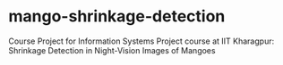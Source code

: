 # mango-shrinkage-detection
Course Project for Information Systems Project course at IIT Kharagpur: Shrinkage Detection in Night-Vision Images of Mangoes
